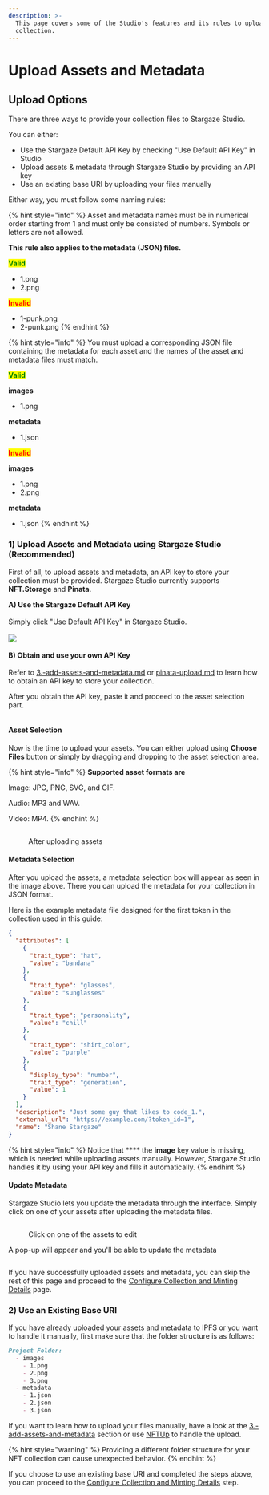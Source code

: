 ```yaml
---
description: >-
  This page covers some of the Studio's features and its rules to upload a
  collection.
---
```


# Upload Assets and Metadata

## Upload Options

There are three ways to provide your collection files to Stargaze Studio.

You can either:

* Use the Stargaze Default API Key by checking "Use Default API Key" in Studio
* Upload assets & metadata through Stargaze Studio by providing an API key
* Use an existing base URI by uploading your files manually

Either way, you must follow some naming rules:

{% hint style="info" %}
Asset and metadata names must be in numerical order starting from 1 and must only be consisted of numbers. Symbols or letters are not allowed.

**This rule also applies to the metadata (JSON) files.**

<mark style="color:green;">**Valid**</mark>

* 1.png
* 2.png

<mark style="color:red;">**Invalid**</mark>

* 1-punk.png
* 2-punk.png
{% endhint %}

{% hint style="info" %}
You must upload a corresponding JSON file containing the metadata for each asset and the names of the asset and metadata files must match.

<mark style="color:green;">**Valid**</mark>

**images**

* 1.png

**metadata**

* 1.json

<mark style="color:red;">**Invalid**</mark>

**images**

* 1.png
* 2.png

**metadata**

* 1.json
{% endhint %}

### 1) Upload Assets and Metadata using Stargaze Studio (Recommended)

First of all, to upload assets and metadata, an API key to store your collection must be provided. Stargaze Studio currently supports **NFT.Storage** and **Pinata**.



**A) Use the Stargaze Default API Key**\
\
Simply click "Use Default API Key" in Stargaze Studio.\
\
![](<../../../../.gitbook/assets/image (19).png>)\
\
**B) Obtain and use your own API Key**\
\
Refer to [3.-add-assets-and-metadata.md](../../../readme/3.-add-assets-and-metadata/3.-add-assets-and-metadata.md "mention") or [pinata-upload.md](../../../readme/3.-add-assets-and-metadata/pinata-upload.md "mention") to learn how to obtain an API key to store your collection.

After you obtain the API key, paste it and proceed to the asset selection part.

<figure><img src="../../../../.gitbook/assets/image (12).png" alt=""><figcaption></figcaption></figure>

#### Asset Selection

Now is the time to upload your assets. You can either upload using **Choose Files** button or simply by dragging and dropping to the asset selection area.

{% hint style="info" %}
**Supported asset formats are**

Image: JPG, PNG, SVG, and GIF.

Audio: MP3 and WAV.

Video: MP4.
{% endhint %}

<figure><img src="../../../../.gitbook/assets/image (10) (1).png" alt=""><figcaption><p>After uploading assets</p></figcaption></figure>

#### Metadata Selection

After you upload the assets, a metadata selection box will appear as seen in the image above. There you can upload the metadata for your collection in JSON format.

Here is the example metadata file designed for the first token in the collection used in this guide:

```json
{
  "attributes": [
    {
      "trait_type": "hat",
      "value": "bandana"
    },
    {
      "trait_type": "glasses",
      "value": "sunglasses"
    },
    {
      "trait_type": "personality",
      "value": "chill"
    },
    {
      "trait_type": "shirt_color",
      "value": "purple"
    },
    {
      "display_type": "number",
      "trait_type": "generation",
      "value": 1
    }
  ],
  "description": "Just some guy that likes to code_1.",
  "external_url": "https://example.com/?token_id=1",
  "name": "Shane Stargaze"
}
```

{% hint style="info" %}
Notice that \*\*\*\* the **image** key value is missing, which is needed while uploading assets manually. However, Stargaze Studio handles it by using your API key and fills it automatically.
{% endhint %}

#### Update Metadata

Stargaze Studio lets you update the metadata through the interface. Simply click on one of your assets after uploading the metadata files.

<figure><img src="../../../../.gitbook/assets/image (4) (1) (1).png" alt=""><figcaption><p>Click on one of the assets to edit</p></figcaption></figure>

A pop-up will appear and you'll be able to update the metadata

<figure><img src="../../../../.gitbook/assets/image (7) (1).png" alt=""><figcaption></figcaption></figure>

If you have successfully uploaded assets and metadata, you can skip the rest of this page and proceed to the [Configure Collection and Minting Details](configure-collection-and-minting-details.md) page.

### 2) Use an Existing Base URI

If you have already uploaded your assets and metadata to IPFS or you want to handle it manually, first make sure that the folder structure is as follows:

```markdown
Project Folder:
  - images
    - 1.png
    - 2.png
    - 3.png
  - metadata
    - 1.json
    - 2.json
    - 3.json
```

If you want to learn how to upload your files manually, have a look at the [3.-add-assets-and-metadata](../../../../guides/readme/3.-add-assets-and-metadata "mention") section or use [NFTUp](https://nft.storage/docs/how-to/nftup/) to handle the upload.

{% hint style="warning" %}
Providing a different folder structure for your NFT collection can cause unexpected behavior.
{% endhint %}

If you choose to use an existing base URI and completed the steps above, you can proceed to the [Configure Collection and Minting Details](configure-collection-and-minting-details.md) step.
